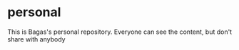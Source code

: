 # personal
This is Bagas's personal repository. Everyone can see the content, but don't share with anybody
